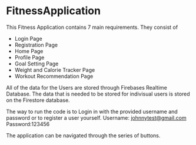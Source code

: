 # FitnessApplication

This Fitness Application contains 7 main requirements. They 
consist of 
 - Login Page
 - Registration Page
 - Home Page
 - Profile Page
 - Goal Setting Page
 - Weight and Calorie Tracker Page
 - Workout Recommendation Page

All of the data for the Users are stored through Firebases Realtime Database.
The data that is needed to be stored for indivisual users is stored on the Firestore
database.

The way to run the code is to Login in with the provided username and password or
to register a user yourself.
Username: johnnytest@gmail.com
Password:123456

The application can be navigated through the series of buttons.
